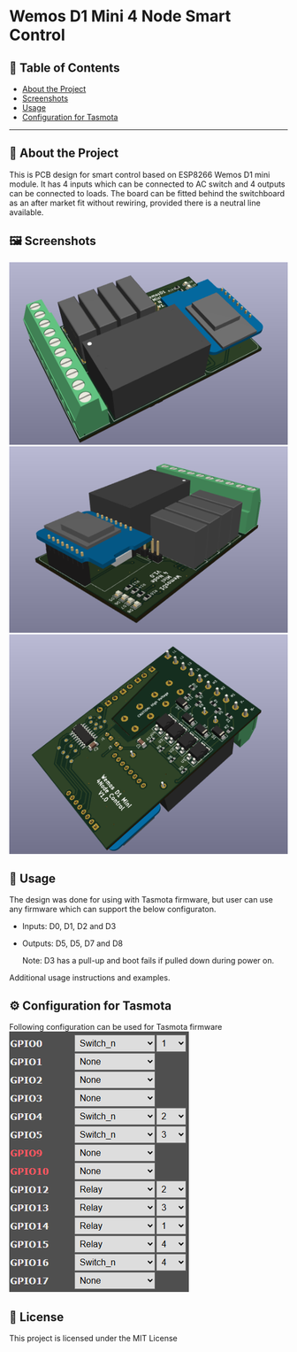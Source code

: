 # Wemos D1 Mini 4 Node Smart Control



## 📌 Table of Contents

- [About the Project](#about-the-project)
- [Screenshots](#screenshots)
- [Usage](#usage)
- [Configuration for Tasmota](#configuration)

---

## 📖 About the Project

This is PCB design for smart control based on ESP8266 Wemos D1 mini module. It has 4 inputs which can be connected to AC switch and 4 outputs can be connected to loads. 
The board can be fitted behind the switchboard as an after market fit without rewiring, provided there is a neutral line available. 

## 🖼 Screenshots
![Top View 1](Pics/top1.png)
![Top View 2](Pics/top2.png)
![Bottom View](Pics/bottom1.png)

## 🚀 Usage
The design was done for using with Tasmota firmware, but user can use any firmware which can support the below configuraton.
- Inputs: D0, D1, D2 and D3
- Outputs: D5, D5, D7 and D8

  Note: D3 has a pull-up and boot fails if pulled down during power on. 

Additional usage instructions and examples.

## ⚙️ Configuration for Tasmota
Following configuration can be used for Tasmota firmware
![Configuration for Tasmota devices](Pics/config.png)

## 📜 License

This project is licensed under the MIT License 
